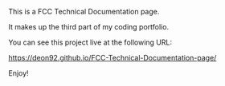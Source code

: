 This is a FCC Technical Documentation page.

It makes up the third part of my coding portfolio.

You can see this project live at the following URL:

https://deon92.github.io/FCC-Technical-Documentation-page/

Enjoy!